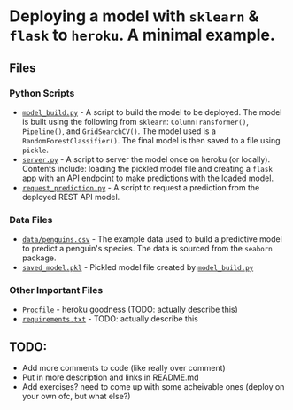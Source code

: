 # Deploying a model with `sklearn` & `flask` to `heroku`.  A minimal example.

## Files

### Python Scripts

* [`model_build.py`](model_build.py) - A script to build the model to be deployed.  The model is built using the following from `sklearn`: `ColumnTransformer()`, `Pipeline()`, and `GridSearchCV()`.  The model used is a `RandomForestClassifier()`.  The final model is then saved to a file using `pickle`.
* [`server.py`](server.py) - A script to server the model once on heroku (or locally).  Contents include: loading the pickled model file and creating a `flask` app with an API endpoint to make predictions with the loaded model.
* [`request_prediction.py`](request_prediction.py) - A script to request a prediction from the deployed REST API model.

### Data Files

* [`data/penguins.csv`](data/penguins.csv) -  The example data used to build a predictive model to predict a penguin's species.  The data is sourced from the `seaborn` package.
* [`saved_model.pkl`](saved_model.pkl) - Pickled model file created by [`model_build.py`](model_build.py) 

### Other Important Files

* [`Procfile`](Procfile) - heroku goodness (TODO: actually describe this)
* [`requirements.txt`](requirements.txt) - TODO: actually describe this

## TODO:

* Add more comments to code (like really over comment)
* Put in more description and links in README.md
* Add exercises? need to come up with some acheivable ones (deploy on your own ofc, but what else?)